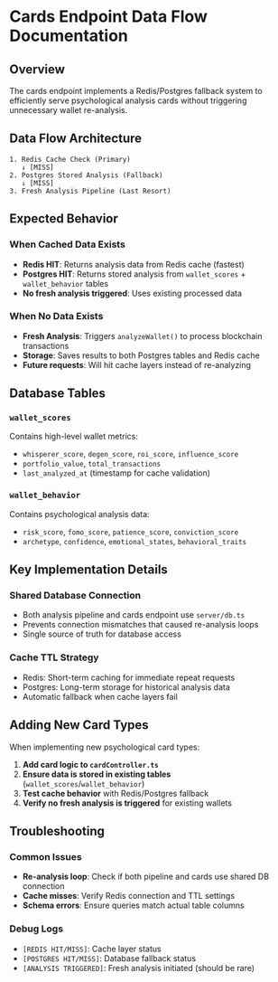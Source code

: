 # Cards Endpoint Data Flow Documentation

## Overview

The cards endpoint implements a Redis/Postgres fallback system to efficiently serve psychological analysis cards without triggering unnecessary wallet re-analysis.

## Data Flow Architecture

```
1. Redis Cache Check (Primary)
   ↓ [MISS]
2. Postgres Stored Analysis (Fallback)
   ↓ [MISS]
3. Fresh Analysis Pipeline (Last Resort)
```

## Expected Behavior

### When Cached Data Exists
- **Redis HIT**: Returns analysis data from Redis cache (fastest)
- **Postgres HIT**: Returns stored analysis from `wallet_scores` + `wallet_behavior` tables
- **No fresh analysis triggered**: Uses existing processed data

### When No Data Exists
- **Fresh Analysis**: Triggers `analyzeWallet()` to process blockchain transactions
- **Storage**: Saves results to both Postgres tables and Redis cache
- **Future requests**: Will hit cache layers instead of re-analyzing

## Database Tables

### `wallet_scores`
Contains high-level wallet metrics:
- `whisperer_score`, `degen_score`, `roi_score`, `influence_score`
- `portfolio_value`, `total_transactions`
- `last_analyzed_at` (timestamp for cache validation)

### `wallet_behavior` 
Contains psychological analysis data:
- `risk_score`, `fomo_score`, `patience_score`, `conviction_score`
- `archetype`, `confidence`, `emotional_states`, `behavioral_traits`

## Key Implementation Details

### Shared Database Connection
- Both analysis pipeline and cards endpoint use `server/db.ts`
- Prevents connection mismatches that caused re-analysis loops
- Single source of truth for database access

### Cache TTL Strategy
- Redis: Short-term caching for immediate repeat requests
- Postgres: Long-term storage for historical analysis data
- Automatic fallback when cache layers fail

## Adding New Card Types

When implementing new psychological card types:

1. **Add card logic to `cardController.ts`**
2. **Ensure data is stored in existing tables** (`wallet_scores`/`wallet_behavior`)
3. **Test cache behavior** with Redis/Postgres fallback
4. **Verify no fresh analysis is triggered** for existing wallets

## Troubleshooting

### Common Issues
- **Re-analysis loop**: Check if both pipeline and cards use shared DB connection
- **Cache misses**: Verify Redis connection and TTL settings
- **Schema errors**: Ensure queries match actual table columns

### Debug Logs
- `[REDIS HIT/MISS]`: Cache layer status
- `[POSTGRES HIT/MISS]`: Database fallback status
- `[ANALYSIS TRIGGERED]`: Fresh analysis initiated (should be rare)